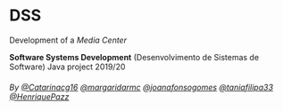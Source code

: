 # DSS
Development of a *Media Center*

**Software Systems Development** (Desenvolvimento de Sistemas de Software) Java project 2019/20

###### By [@Catarinacg16](https://github.com/Catarinacg16) [@margaridarmc](https://github.com/margaridarmc) [@joanafonsogomes]( https://github.com/joanafonsogomes) [@taniafilipa33]( https://github.com/taniafilipa33) [@HenriquePazz](https://github.com/HenriquePazz)

